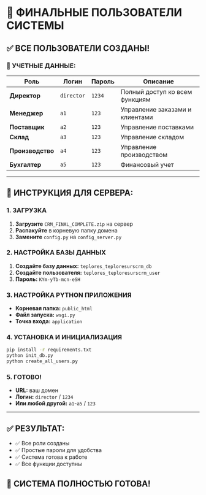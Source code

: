 # 👥 ФИНАЛЬНЫЕ ПОЛЬЗОВАТЕЛИ СИСТЕМЫ

## ✅ ВСЕ ПОЛЬЗОВАТЕЛИ СОЗДАНЫ!

### 🎯 УЧЕТНЫЕ ДАННЫЕ:

| Роль | Логин | Пароль | Описание |
|------|-------|--------|----------|
| **Директор** | `director` | `1234` | Полный доступ ко всем функциям |
| **Менеджер** | `a1` | `123` | Управление заказами и клиентами |
| **Поставщик** | `a2` | `123` | Управление поставками |
| **Склад** | `a3` | `123` | Управление складом |
| **Производство** | `a4` | `123` | Управление производством |
| **Бухгалтер** | `a5` | `123` | Финансовый учет |

---

## 🚀 ИНСТРУКЦИЯ ДЛЯ СЕРВЕРА:

### 1. ЗАГРУЗКА
1. **Загрузите** `CRM_FINAL_COMPLETE.zip` на сервер
2. **Распакуйте** в корневую папку домена
3. **Замените** `config.py` на `config_server.py`

### 2. НАСТРОЙКА БАЗЫ ДАННЫХ
1. **Создайте базу данных:** `teplores_teploresurscrm_db`
2. **Создайте пользователя:** `teplores_teploresurscrm_user`
3. **Пароль:** `KYm-yTb-mcn-eSH`

### 3. НАСТРОЙКА PYTHON ПРИЛОЖЕНИЯ
- **Корневая папка:** `public_html`
- **Файл запуска:** `wsgi.py`
- **Точка входа:** `application`

### 4. УСТАНОВКА И ИНИЦИАЛИЗАЦИЯ
```bash
pip install -r requirements.txt
python init_db.py
python create_all_users.py
```

### 5. ГОТОВО!
- **URL:** ваш домен
- **Логин:** `director` / `1234`
- **Или любой другой:** `a1`-`a5` / `123`

---

## ✅ РЕЗУЛЬТАТ:
- ✅ Все роли созданы
- ✅ Простые пароли для удобства
- ✅ Система готова к работе
- ✅ Все функции доступны

## 🎉 СИСТЕМА ПОЛНОСТЬЮ ГОТОВА!



